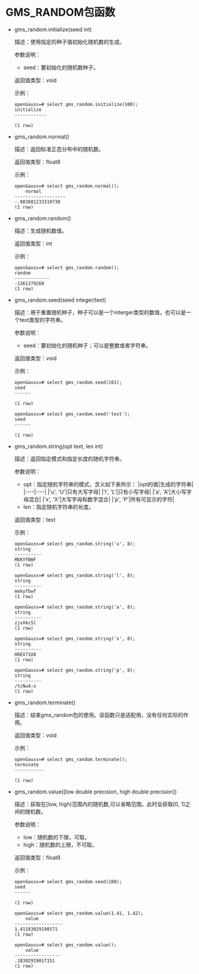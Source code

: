 # GMS_RANDOM包函数

-   gms_random.initialize(seed int)

    描述：使用指定的种子值初始化随机数的生成。

    参数说明：
    - seed：要初始化的随机数种子。

    返回值类型：void

    示例：

    ```
    openGauss=# select gms_random.initialize(100);
    initialize
    ------------

    (1 row)

    ```

-   gms_random.normal()

    描述：返回标准正态分布中的随机数。

    返回值类型：float8

    示例：

    ```
    openGauss=# select gms_random.normal();
        normal
    -------------------
    -.903881233319738
    (1 row)

    ```

-   gms_random.random()

    描述：生成随机数值。

    返回值类型：int

    示例：

    ```
    openGauss=# select gms_random.random();
    random
    -------------
    -1361379260
    (1 row)

    ```

-   gms_random.seed(seed integer/text)

    描述：用于重置随机种子，种子可以是一个interger类型的数值，也可以是一个text类型的字符串。

    参数说明：
    - seed：要初始化的随机种子；可以是整数或者字符串。

    返回值类型：void

    示例：

    ```
    openGauss=# select gms_random.seed(101);
    seed
    ------

    (1 row)

    openGauss=# select gms_random.seed('test');
    seed
    ------

    (1 row)

    ```

-   gms_random.string(opt text, len int)

    描述：返回指定模式和指定长度的随机字符串。

    参数说明：
    - opt：指定随机字符串的模式，含义如下表所示：
        |opt的值|生成的字符串|
        |:---|:---|
        |'u', 'U'|只有大写字母|
        |'l', 'L'|只有小写字母|
        |'a', 'A'|大小写字母混合|
        |'x', 'X'|大写字母和数字混合|
        |'p', 'P'|所有可显示的字符|
    - len：指定随机字符串的长度。

    返回值类型：text

    示例：

    ```
    openGauss=# select gms_random.string('u', 8);
    string
    ----------
    MEKYFBWF
    (1 row)

    openGauss=# select gms_random.string('l', 8);
    string
    ----------
    mekyfbwf
    (1 row)

    openGauss=# select gms_random.string('a', 8);
    string
    ----------
    zjvXkcSl
    (1 row)

    openGauss=# select gms_random.string('x', 8);
    string
    ----------
    H6EX71U8
    (1 row)

    openGauss=# select gms_random.string('p', 8);
    string
    ----------
    /tcNu4:o
    (1 row)

    ```

-   gms_random.terminate()

    描述：结束gms_random包的使用。该函数只是适配用，没有任何实际的作用。

    返回值类型：void

    示例：

    ```
    openGauss=# select gms_random.terminate();
    terminate
    -----------

    (1 row)

    ```

-   gms_random.value([low double precision, high double precision])

    描述：获取在[low, high)范围内的随机数,可以省略范围，此时会获取[0, 1)之间的随机数。

    参数说明：
    - low：随机数的下限，可取。
    - high：随机数的上限，不可取。

    返回值类型：float8

    示例：

    ```
    openGauss=# select gms_random.seed(100);
    seed
    ------

    (1 row)

    openGauss=# select gms_random.value(1.41, 1.42);
        value
    ------------------
    1.41183029190171
    (1 row)

    openGauss=# select gms_random.value();
        value
    -----------------
    .18302919017151
    (1 row)

    ```
